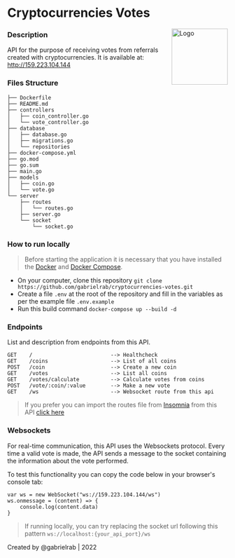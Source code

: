 # Cryptocurrencies Votes

<img alt="Logo" align="right" src="https://emojipedia-us.s3.dualstack.us-west-1.amazonaws.com/thumbs/240/apple/325/coin_1fa99.png" width="128" />

### Description
API for the purpose of receiving votes from referrals created with cryptocurrencies. It is available at: http://159.223.104.144

### Files Structure
```
├── Dockerfile
├── README.md
├── controllers
│   ├── coin_controller.go
│   └── vote_controller.go
├── database
│   ├── database.go
│   ├── migrations.go
│   └── repositories
├── docker-compose.yml
├── go.mod
├── go.sum
├── main.go
├── models
│   ├── coin.go
│   └── vote.go
└── server
    ├── routes
    │   └── routes.go
    ├── server.go
    └── socket
        └── socket.go
```
### How to run locally
> Before starting the application it is necessary that you have installed the [Docker](https://docs.docker.com/engine/install/) and [Docker Compose](https://docs.docker.com/compose/install/).

- On your computer, clone this repository
    `` git clone https://github.com/gabrielrab/cryptocurrencies-votes.git ``
- Create a file `.env` at the root of the repository and fill in the variables as per the example file `.env.example`
- Run this build command
    `` docker-compose up --build -d  ``

### Endpoints
List and description from endpoints from this API.
```
GET    /                         --> Healthcheck 
GET    /coins                    --> List of all coins
POST   /coin                     --> Create a new coin
GET    /votes                    --> List all coins
GET    /votes/calculate          --> Calculate votes from coins
POST   /vote/:coin/:value        --> Make a new vote
GET    /ws                       --> Websocket route from this api
```
> If you prefer you can import the routes file from [Insomnia](https://insomnia.rest/download) from this API [click here](https://github.com/gabrielrab/cryptocurrencies-votes/tree/main/assets/cryptocurrencies-insomnia.json)

### Websockets
For real-time communication, this API uses the Websockets protocol. Every time a valid vote is made, the API sends a message to the socket containing the information about the vote performed.

To test this functionality you can copy the code below in your browser's console tab:
```
var ws = new WebSocket("ws://159.223.104.144/ws")
ws.onmessage = (content) => {
    console.log(content.data)
}
```
> If running locally, you can try replacing the socket url following this pattern `ws://localhost:{your_api_port}/ws`


Created by @gabrielrab | 2022